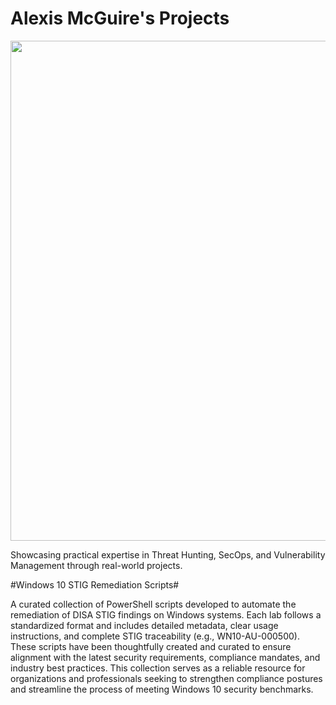 # Alexis McGuire's Projects

<p align="center">
<img width="1200" height="800" alt="image" src="https://github.com/user-attachments/assets/5c1f11b0-f1e5-41a9-8acb-3212ca198312" />
</p>


Showcasing practical expertise in Threat Hunting, SecOps, and Vulnerability Management through real-world projects.


#Windows 10 STIG Remediation Scripts#

A curated collection of PowerShell scripts developed to automate the remediation of DISA STIG findings on Windows systems. Each lab follows a standardized format and includes detailed metadata, clear usage instructions, and complete STIG traceability (e.g., WN10-AU-000500). These scripts have been thoughtfully created and curated to ensure alignment with the latest security requirements, compliance mandates, and industry best practices.
This collection serves as a reliable resource for organizations and professionals seeking to strengthen compliance postures and streamline the process of meeting Windows 10 security benchmarks.